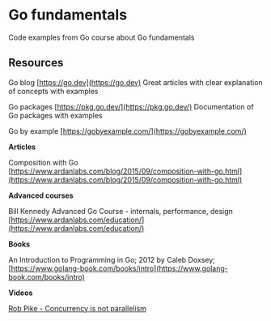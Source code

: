 # Go fundamentals
Code examples from Go course about Go fundamentals

## Resources
Go blog [https://go.dev](https://go.dev)
Great articles with clear explanation of concepts with examples

Go packages [https://pkg.go.dev/](https://pkg.go.dev/)
Documentation of Go packages with examples

Go by example [https://gobyexample.com/](https://gobyexample.com/)

**Articles**

Composition with Go [https://www.ardanlabs.com/blog/2015/09/composition-with-go.html](https://www.ardanlabs.com/blog/2015/09/composition-with-go.html)

**Advanced courses**

Bill Kennedy Advanced Go Course - internals, performance, design [https://www.ardanlabs.com/education/](https://www.ardanlabs.com/education/)

**Books**

An Introduction to Programming in Go; 2012 by Caleb Doxsey; [https://www.golang-book.com/books/intro](https://www.golang-book.com/books/intro)

**Videos**

[Rob Pike - Concurrency is not parallelism](https://www.youtube.com/watch?v=oV9rvDllKEg&ab_channel=gnbitcom)
